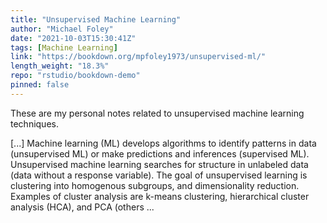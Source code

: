 ```yaml
---
title: "Unsupervised Machine Learning"
author: "Michael Foley"
date: "2021-10-03T15:30:41Z"
tags: [Machine Learning]
link: "https://bookdown.org/mpfoley1973/unsupervised-ml/"
length_weight: "18.3%"
repo: "rstudio/bookdown-demo"
pinned: false
---
```


<p>These are my personal notes related to unsupervised machine learning techniques.</p> [...] Machine learning (ML) develops algorithms to identify patterns in data (unsupervised ML) or make predictions and inferences (supervised ML). Unsupervised machine learning searches for structure in unlabeled data (data without a response variable). The goal of unsupervised learning is clustering into homogenous subgroups, and dimensionality reduction. Examples of cluster analysis are k-means clustering, hierarchical cluster analysis (HCA), and PCA (others ...
